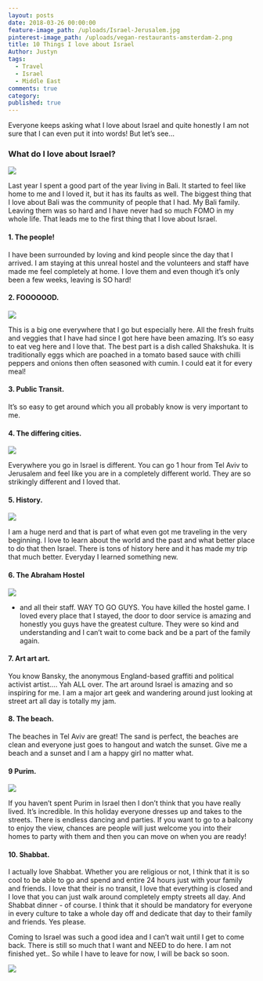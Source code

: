 ```yaml
---
layout: posts
date: 2018-03-26 00:00:00
feature-image_path: /uploads/Israel-Jerusalem.jpg
pinterest-image_path: /uploads/vegan-restaurants-amsterdam-2.png
title: 10 Things I love about Israel
Author: Justyn
tags:
  - Travel
  - Israel
  - Middle East
comments: true
category:
published: true
---
```


Everyone keeps asking what I love about Israel and quite honestly I am not sure that I can even put it into words! But let’s see…

### What do I love about Israel?

![](/uploads/dsc07035.jpg)

Last year I spent a good part of the year living in Bali. It started to feel like home to me and I loved it, but it has its faults as well. The biggest thing that I love about Bali was the community of people that I had. My Bali family. Leaving them was so hard and I have never had so much FOMO in my whole life. That leads me to the first thing that I love about Israel.

#### 1. The people!

I have been surrounded by loving and kind people since the day that I arrived. I am staying at this unreal hostel and the volunteers and staff have made me feel completely at home. I love them and even though it’s only been a few weeks, leaving is SO hard!

#### 2. FOOOOOOD.

![](/uploads/dsc07058.jpg)

This is a big one everywhere that I go but especially here. All the fresh fruits and veggies that I have had since I got here have been amazing. It’s so easy to eat veg here and I love that. The best part is a dish called Shakshuka. It is traditionally eggs which are poached in a tomato based sauce with chilli peppers and onions then often seasoned with cumin. I could eat it for every meal!

#### 3. Public Transit.

It’s so easy to get around which you all probably know is very important to me.

#### 4. The differing cities.

![](/uploads/dsc07011.jpg)

Everywhere you go in Israel is different. You can go 1 hour from Tel Aviv to Jerusalem and feel like you are in a completely different world. They are so strikingly different and I loved that.

#### 5. History.

![](/uploads/dsc07000.jpg)

I am a huge nerd and that is part of what even got me traveling in the very beginning. I love to learn about the world and the past and what better place to do that then Israel. There is tons of history here and it has made my trip that much better. Everyday I learned something new.

#### 6. The Abraham Hostel

![](/uploads/everyone.jpg)

* and all their staff. WAY TO GO GUYS. You have killed the hostel game. I loved every place that I stayed, the door to door service is amazing and honestly you guys have the greatest culture. They were so kind and understanding and I can’t wait to come back and be a part of the family again.

#### 7. Art art art.

You know Bansky, the anonymous England-based graffiti and political activist artist…. Yah ALL over. The art around Israel is amazing and so inspiring for me. I am a major art geek and wandering around just looking at street art all day is totally my jam.

#### 8. The beach.

The beaches in Tel Aviv are great! The sand is perfect, the beaches are clean and everyone just goes to hangout and watch the sunset. Give me a beach and a sunset and I am a happy girl no matter what.

#### 9 Purim.

![](/uploads/chris.jpg)

If you haven’t spent Purim in Israel then I don’t think that you have really lived. It’s incredible. In this holiday everyone dresses up and takes to the streets. There is endless dancing and parties. If you want to go to a balcony to enjoy the view, chances are people will just welcome you into their homes to party with them and then you can move on when you are ready!

#### 10. Shabbat.

I actually love Shabbat. Whether you are religious or not, I think that it is so cool to be able to go and spend and entire 24 hours just with your family and friends. I love that their is no transit, I love that everything is closed and I love that you can just walk around completely empty streets all day. And Shabbat dinner - of course. I think that it should be mandatory for everyone in every culture to take a whole day off and dedicate that day to their family and friends. Yes please.

Coming to Israel was such a good idea and I can’t wait until I get to come back. There is still so much that I want and NEED to do here. I am not finished yet.. So while I have to leave for now, I will be back so soon.

![](/uploads/dsc06988.jpg)